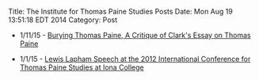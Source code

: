 Title: The Institute for Thomas Paine Studies Posts
Date: Mon Aug  19 13:51:18 EDT 2014
Category: Post

+ 1/11/15 - [Burying Thomas Paine, A Critique of Clark's Essay on Thomas Paine](aboutpaine/Burying-Thomas-Paine.html)


+ 1/1/15 - [Lewis Lapham Speech at the 2012 International Conference for Thomas Paine Studies at Iona College](/aboutpaine/lewis-lapham-speech.html)


